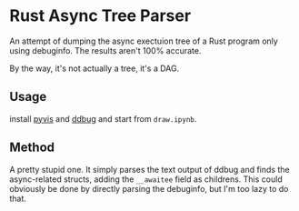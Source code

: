 # Rust Async Tree Parser

An attempt of dumping the async exectuion tree of a Rust program only using debuginfo. The results aren't 100% accurate.

By the way, it's not actually a tree, it's a DAG.

## Usage

install [pyvis](https://pyvis.readthedocs.io/en/latest/install.html) and [ddbug](https://github.com/gimli-rs/ddbug) and start from `draw.ipynb`.

## Method

A pretty stupid one. It simply parses the text output of ddbug and finds the async-related structs, adding the `__awaitee` field as childrens. This could obviously be done by directly parsing the debuginfo, but I'm too lazy to do that.
